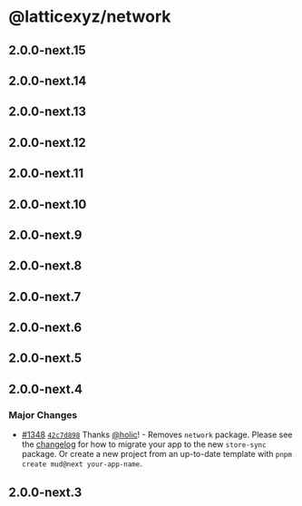 # @latticexyz/network

## 2.0.0-next.15

## 2.0.0-next.14

## 2.0.0-next.13

## 2.0.0-next.12

## 2.0.0-next.11

## 2.0.0-next.10

## 2.0.0-next.9

## 2.0.0-next.8

## 2.0.0-next.7

## 2.0.0-next.6

## 2.0.0-next.5

## 2.0.0-next.4

### Major Changes

- [#1348](https://github.com/latticexyz/mud/pull/1348) [`42c7d898`](https://github.com/latticexyz/mud/commit/42c7d898630c93805a5e345bdc8d87c2674b5110) Thanks [@holic](https://github.com/holic)! - Removes `network` package. Please see the [changelog](https://mud.dev/changelog) for how to migrate your app to the new `store-sync` package. Or create a new project from an up-to-date template with `pnpm create mud@next your-app-name`.

## 2.0.0-next.3
